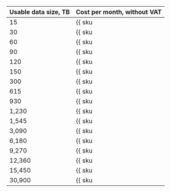 | Usable data size, TB | Cost per month, without VAT |
| -------------------| -------------- |
| 15 | {{ sku|USD|interconnect.trunk.direct.50mbps.unmetered.monthly_usage.v1|string }} |
| 30 | {{ sku|USD|interconnect.trunk.direct.100mbps.unmetered.monthly_usage.v1|string }} |
| 60 | {{ sku|USD|interconnect.trunk.direct.200mbps.unmetered.monthly_usage.v1|string }} |
| 90 | {{ sku|USD|interconnect.trunk.direct.300mbps.unmetered.monthly_usage.v1|string }} |
| 120 | {{ sku|USD|interconnect.trunk.direct.400mbps.unmetered.monthly_usage.v1|string }} |
| 150 | {{ sku|USD|interconnect.trunk.direct.500mbps.unmetered.monthly_usage.v1|string }} |
| 300 | {{ sku|USD|interconnect.trunk.direct.1gbps.unmetered.monthly_usage.v1|string }} |
| 615 | {{ sku|USD|interconnect.trunk.direct.2gbps.unmetered.monthly_usage.v1|string }} |
| 930 | {{ sku|USD|interconnect.trunk.direct.3gbps.unmetered.monthly_usage.v1|string }} |
| 1,230 | {{ sku|USD|interconnect.trunk.direct.4gbps.unmetered.monthly_usage.v1|string }} |
| 1,545 | {{ sku|USD|interconnect.trunk.direct.5gbps.unmetered.monthly_usage.v1|string }} |
| 3,090 | {{ sku|USD|interconnect.trunk.direct.10gbps.unmetered.monthly_usage.v1|string }} |
| 6,180 | {{ sku|USD|interconnect.trunk.direct.20gbps.unmetered.monthly_usage.v1|string }} |
| 9,270 | {{ sku|USD|interconnect.trunk.direct.30gbps.unmetered.monthly_usage.v1|string }} |
| 12,360 | {{ sku|USD|interconnect.trunk.direct.40gbps.unmetered.monthly_usage.v1|string }} |
| 15,450 | {{ sku|USD|interconnect.trunk.direct.50gbps.unmetered.monthly_usage.v1|string }} |
| 30,900 | {{ sku|USD|interconnect.trunk.direct.100gbps.unmetered.monthly_usage.v1|string }} |